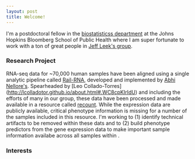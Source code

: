 ```yaml
---
layout: post
title: Welcome! 
---
```


I'm a postdoctoral fellow in the [biostatisticss department](http://www.jhsph.edu/departments/biostatistics/) at the Johns Hopkins Bloomberg School of Public Health where I am super fortunate to work with a ton of great people in [Jeff Leek's group](http://jtleek.com/). 

### Research Project
RNA-seq data for ~70,000 human samples have been aligned using a single analytic pipeline called [Rail-RNA](http://rail.bio/), developed and implemented by [Abhi Nellore's](https://twitter.com/AbhiNellore). Spearheaded by [Leo Collado-Torres] (http://lcolladotor.github.io/about.html#.WC8cpKIrIdU) and including the efforts of many in our group, these data have been processed and made available in a resource called [recount](https://jhubiostatistics.shinyapps.io/recount/). While the expression data are publicly available, critical phenotype information is missing for a number of the samples included in this resource. I'm working to (1) identify technical artifacts to be removed within these dats and to (2) build phenotype predictors from the gene expression data to make important sample information availabe across all samples within <recount>.

### Interests

